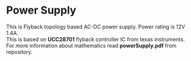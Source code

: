 # Power Supply
This is Flyback topology based AC-DC power supply. Power rating is 12V 1.4A.<br>
This is based on **UCC28701** flyback controller IC from texas instruments.<br>
For more information about mathematics read **powerSupply.pdf** from repository.
